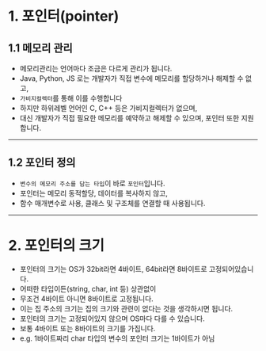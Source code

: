 # 1. 포인터(pointer)

## 1.1 메모리 관리

- 메모리관리는 언어마다 조금은 다르게 관리가 됩니다.
- Java, Python, JS 로는 개발자가 직접 변수에 메모리를 할당하거나 해제할 수 없고,
- `가비지컬렉터`를 통해 이를 수행합니다
- 하지만 하위레벨 언어인 C, C++ 등은 가비지컬렉터가 없으며,
- 대신 개발자가 직접 필요한 메모리를 예약하고 해제할 수 있으며, 포인터 또한 지원합니다.

---

## 1.2 포인터 정의

- `변수의 메모리 주소를 담는 타입`이 바로 `포인터`입니다.
- 포인터는 메모리 동적할당, 데이터를 복사하지 않고,
- 함수 매개변수로 사용, 클래스 및 구조체를 연결할 때 사용됩니다.

---

# 2. 포인터의 크기

- 포인터의 크기는 OS가 32bit라면 4바이트, 64bit라면 8바이트로 고정되어있습니다.
- 어떠한 타입이든(string, char, int 등) 상관없이
- 무조건 4바이트 아니면 8바이트로 고정됩니다.
- 이는 집 주소의 크기는 집의 크기와 관련이 없다는 것을 생각하시면 됩니다.
- 포인터의 크기는 고정되어있지 않으며 OS마다 다를 수 있습니다.
- 보통 4바이트 또는 8바이트의 크기를 가집니다.
- e.g. 1바이트짜리 char 타입의 변수의 포인터 크기는 1바이트가 아님
